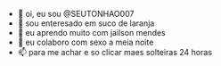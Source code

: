 - 👋 oi, eu sou @SEUTONHAO007
- 👀 sou enteresado em suco de laranja
- 🌱 eu aprendo muito com jailson mendes 
- 💞️ eu colaboro com sexo a meia noite 
- 📫 para me achar e so clicar maes solteiras 24 horas 

<!---
SEUTONHAO007/SEUTONHAO007 is a ✨ special ✨ repository because its `README.md` (this file) appears on your GitHub profile.
You can click the Preview link to take a look at your changes.
--->
